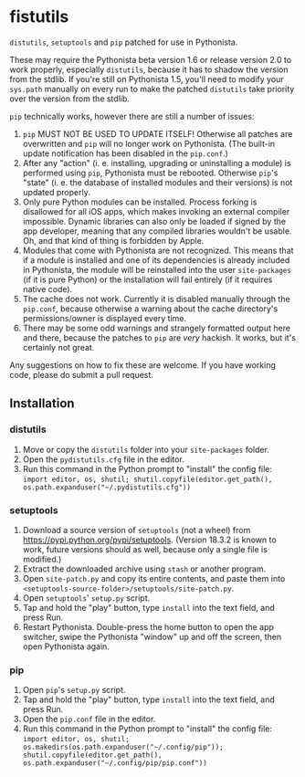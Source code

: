 # fistutils

`distutils`, `setuptools` and `pip` patched for use in Pythonista.

These may require the Pythonista beta version 1.6 or release version 2.0 to work properly, especially `distutils`, because it has to shadow the version from the stdlib. If you're still on Pythonista 1.5, you'll need to modify your `sys.path` manually on every run to make the patched `distutils` take priority over the version from the stdlib.

`pip` technically works, however there are still a number of issues:

1. `pip` MUST NOT BE USED TO UPDATE ITSELF! Otherwise all patches are overwritten and `pip` will no longer work on Pythonista. (The built-in update notification has been disabled in the `pip.conf`.)
2. After any "action" (i. e. installing, upgrading or uninstalling a module) is performed using `pip`, Pythonista must be rebooted. Otherwise `pip`'s "state" (i. e. the database of installed modules and their versions) is not updated properly.
3. Only pure Python modules can be installed. Process forking is disallowed for all iOS apps, which makes invoking an external compiler impossible. Dynamic libraries can also only be loaded if signed by the app developer, meaning that any compiled libraries wouldn't be usable. Oh, and that kind of thing is forbidden by Apple.
4. Modules that come with Pythonista are not recognized. This means that if a module is installed and one of its dependencies is already included in Pythonista, the module will be reinstalled into the user `site-packages` (if it is pure Python) or the installation will fail entirely (if it requires native code).
5. The cache does not work. Currently it is disabled manually through the `pip.conf`, because otherwise a warning about the cache directory's permissions/owner is displayed every time.
6. There may be some odd warnings and strangely formatted output here and there, because the patches to `pip` are *very* hackish. It works, but it's certainly not great.

Any suggestions on how to fix these are welcome. If you have working code, please do submit a pull request.

## Installation

### distutils

1. Move or copy the `distutils` folder into your `site-packages` folder.
2. Open the `pydistutils.cfg` file in the editor.
3. Run this command in the Python prompt to "install" the config file: `import editor, os, shutil; shutil.copyfile(editor.get_path(), os.path.expanduser("~/.pydistutils.cfg"))`

### setuptools

1. Download a source version of `setuptools` (not a wheel) from https://pypi.python.org/pypi/setuptools. (Version 18.3.2 is known to work, future versions should as well, because only a single file is modified.)
2. Extract the downloaded archive using `stash` or another program.
3. Open `site-patch.py` and copy its entire contents, and paste them into `<setuptools-source-folder>/setuptools/site-patch.py`.
4. Open `setuptools`' `setup.py` script.
5. Tap and hold the "play" button, type `install` into the text field, and press Run.
6. Restart Pythonista. Double-press the home button to open the app switcher, swipe the Pythonista "window" up and off the screen, then open Pythonista again.

### pip

1. Open `pip`'s `setup.py` script.
2. Tap and hold the "play" button, type `install` into the text field, and press Run.
3. Open the `pip.conf` file in the editor.
4. Run this command in the Python prompt to "install" the config file: `import editor, os, shutil; os.makedirs(os.path.expanduser("~/.config/pip")); shutil.copyfile(editor.get_path(), os.path.expanduser("~/.config/pip/pip.conf"))`
